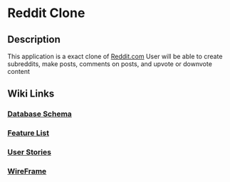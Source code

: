 # Reddit Clone

## Description
This application is a exact clone of [Reddit.com](https://www.reddit.com/)
User will be able to create subreddits, make posts, comments on posts, and upvote or downvote content

## Wiki Links
### [Database Schema](https://github.com/yonilurie/reddit-clone/wiki/Database-Schema)
### [Feature List](https://github.com/yonilurie/reddit-clone/wiki/Feature-List)
### [User Stories](https://github.com/yonilurie/reddit-clone/wiki/User-Stories)
### [WireFrame](https://github.com/yonilurie/reddit-clone/wiki/WireFrame)

